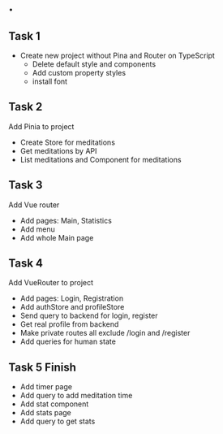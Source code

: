 # .

## Task 1

- Create new project without Pina and Router on TypeScript
    - Delete default style and components
    - Add custom property styles
    - install font

## Task 2

Add Pinia to project

- Create Store for meditations
- Get meditations by API
- List meditations and Component for meditations

## Task 3

Add Vue router

- Add pages: Main, Statistics
- Add menu
- Add whole Main page

## Task 4

Add VueRouter to project

- Add pages: Login, Registration
- Add authStore and profileStore
- Send query to backend for login, register
- Get real profile from backend
- Make private routes all exclude /login and /register
- Add queries for human state

## Task 5 Finish

- Add timer page
- Add query to add meditation time
- Add stat component
- Add stats page
- Add query to get stats
